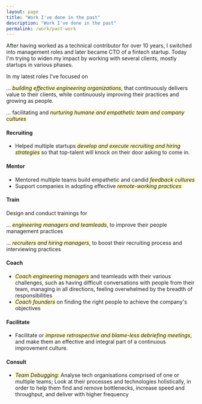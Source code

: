 ```yaml
---
layout: page
title: "Work I've done in the past"
description: "Work I've done in the past"
permalink: /work/past-work
---
```


<style>
em { background-color: #fffd9175; box-shadow: 0.25em 0 0 #fffd9175,-0.25em 0 0 #fffd9175; }
</style>

After having worked as a technical contributor for over 10 years, I switched into management roles and later became CTO of a fintech startup. Today I'm trying to widen my impact by working with several clients, mostly startups in various phases.

In my latest roles I've focused on

... *building effective engineering organizations*, that continuously delivers value to their clients, while continuously improving their practices and growing as people.

... facilitating and *nurturing humane and empathetic team and company cultures*


#### Recruiting

- Helped multiple startups *develop and execute recruiting and hiring strategies* so that top-talent will knock on their door asking to come in.


#### Mentor

- Mentored multiple teams build empathetic and candid *feedback cultures*
- Support companies in adopting effective *remote-working practices*

#### Train

Design and conduct trainings for 

... *engineering managers and teamleads*, to improve their people management practices

... *recruiters and hiring managers*, to boost their recruiting process and interviewing practices


#### Coach

- *Coach engineering managers* and teamleads with their various challenges, such as having difficult conversations with people from their team, managing in all directions, feeling overwhelmed by the breadth of responsibilities
- *Coach founders* on finding the right people to achieve the company's objectives


#### Facilitate

- Facilitate or *improve retrospective and blame-less debriefing meetings*, and make them an effective and integral part of a continuous improvement culture.


#### Consult

- *Team Debugging:* Analyse tech organisations comprised of one or multiple teams; Look at their processes and technologies holistically, in order to help them find and remove bottlenecks, increase speed and throughput, and deliver with higher frequency
